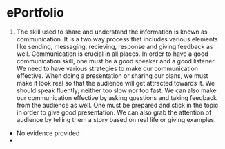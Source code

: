 # ePortfolio
1. The skill used to share and understand the information is known as communication. It is a two way process that includes various elements like sending, messaging, recieving, response and giving feedback as well. Communication is crucial in all places. In order to have a good communication skill, one must be a good speaker and a good listener. We need to have various strategies to make our communication effective. When doing a presentation or sharing our plans, we must make it look real so that the audience will get attracted towards it. We should speak fluently; neither too slow nor too fast. We can also make our communication effective by asking questions and taking feedback from the audience as well. One must be prepared and stick in the topic in order to give good presentation. We can also grab the attention of audience by telling them a story based on real life or giving examples.
- No evidence provided
- 
